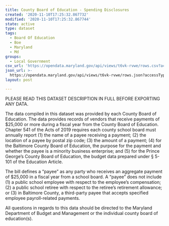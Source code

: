 ```yaml
---
title: County Board of Education - Spending Disclosures
created: '2020-11-10T17:25:32.867732'
modified: '2020-11-10T17:25:32.867744'
state: active
type: dataset
tags:
  - Board Of Education
  - Boe
  - Maryland
  - Md
groups:
  - Local Government
csv_url: 'https://opendata.maryland.gov/api/views/t6vk-rvwe/rows.csv?accessType=DOWNLOAD'
json_url: >-
  https://opendata.maryland.gov/api/views/t6vk-rvwe/rows.json?accessType=DOWNLOAD
layout: post

---
```

PLEASE READ THIS DATASET DESCRIPTION IN FULL BEFORE EXPORTING ANY DATA. 

The data compiled in this dataset was provided by each County Board of Education. The data provides records of vendors that receive payments of $25,000 or more during a fiscal year from the County Board of Education. Chapter 541 of the Acts of 2019 requires each county school board must annually report (1) the name of a payee receiving a payment; (2) the location of a payee by postal zip code; (3) the amount of a payment; (4) for the Baltimore County Board of Education, the purpose for the payment and whether the payee is a minority business enterprise; and (5) for the Prince George’s County Board of Education, the budget data prepared under § 5-101 of the Education Article.

The bill defines a “payee” as any party who receives an aggregate payment
of $25,000 in a fiscal year from a school board. A “payee” does not include (1) a public
school employee with respect to the employee’s compensation; (2) a public school retiree with respect to the retiree’s retirement allowance; or (3) in Baltimore County, a third-party payee that accepts specified employee payroll-related payments.

All questions in regards to this data should be directed to the Maryland Department of Budget and Management or the individual county board of education(s).
